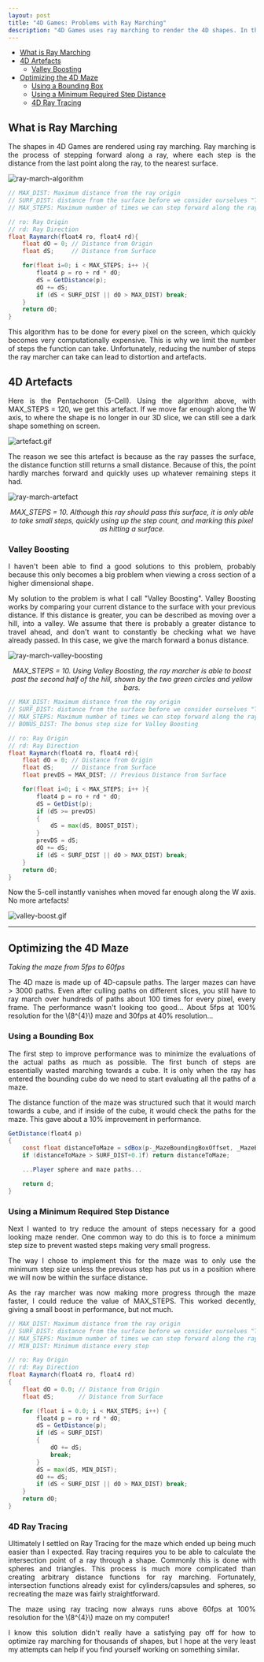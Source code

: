 ```yaml
---
layout: post
title: "4D Games: Problems with Ray Marching"
description: "4D Games uses ray marching to render the 4D shapes. In this post I explain what I did to optimize my shaders, and solve some visual artefacts."
---
```


- [What is Ray Marching](#what-is-ray-marching)
- [4D Artefacts](#4d-artefacts)
  - [Valley Boosting](#valley-boosting)
- [Optimizing the 4D Maze](#optimizing-the-4d-maze)
  - [Using a Bounding Box](#using-a-bounding-box)
  - [Using a Minimum Required Step Distance](#using-a-minimum-required-step-distance)
  - [4D Ray Tracing](#4d-ray-tracing)

## What is Ray Marching

<p style="text-align: justify">
The shapes in 4D Games are rendered using ray marching. Ray marching is the process of stepping forward along a ray, where each step is the distance from the last point along the ray, to the nearest surface.
</p>

<img src="{{ '/assets/figures/algorithm_ai.png' | absolute_url }} " alt="ray-march-algorithm" style="max-width: 50%;margin-left: auto;margin-right: auto;"/>

```glsl
// MAX_DIST: Maximum distance from the ray origin
// SURF_DIST: distance from the surface before we consider ourselves "Touching" the surface
// MAX_STEPS: Maximum number of times we can step forward along the ray

// ro: Ray Origin
// rd: Ray Direction
float Raymarch(float4 ro, float4 rd){
    float dO = 0; // Distance from Origin
    float dS;     // Distance from Surface

    for(float i=0; i < MAX_STEPS; i++ ){
        float4 p = ro + rd * dO;
        dS = GetDistance(p);
        dO += dS;
        if (dS < SURF_DIST || dO > MAX_DIST) break;
    }
    return dO;
}
```

<p style="text-align: justify">
This algorithm has to be done for every pixel on the screen, which quickly becomes very computationally expensive. This is why we limit the number of steps the function can take. Unfortunately, reducing the number of steps the ray marcher can take can lead to distortion and artefacts.
</p>

## 4D Artefacts

<p style="text-align: justify">
Here is the Pentachoron (5-Cell). Using the algorithm above, with MAX_STEPS = 120, we get this artefact. If we move far enough along the W axis, to where the shape is no longer in our 3D slice, we can still see a dark shape something on screen.
</p>

<img src="{{ '/assets/gifs/Artefacted5Cell.gif' | absolute_url }} " alt="artefact.gif" style="max-width: 70%;margin-left: auto;margin-right: auto;"/>

<p style="text-align: justify">
The reason we see this artefact is because as the ray passes the surface, the distance function still returns a small distance. Because of this, the point hardly marches forward and quickly uses up whatever remaining steps it had.
</p>

<img src="{{ '/assets/figures/ArtefactProblem.png' | absolute_url }} " alt="ray-march-artefact" style="max-width: 60%;margin-left: auto;margin-right: auto;"/>
<p style="text-align: center"><i>
MAX_STEPS = 10. Although this ray should pass this surface, it is only able to take small steps, quickly using up the step count, and marking this pixel as hitting a surface.
</i></p>

### Valley Boosting

<p style="text-align: justify">
I haven't been able to find a good solutions to this problem, probably because this only becomes a big problem when viewing a cross section of a higher dimensional shape.
</p>

<p style="text-align: justify">
My solution to the problem is what I call "Valley Boosting". Valley Boosting works by comparing your current distance to the surface with your previous distance. If this distance is greater, you can be described as moving over a hill, into a valley. We assume that there is probably a greater distance to travel ahead, and don't want to constantly be checking what we have already passed. In this case, we give the march forward a bonus distance.
</p>

<img src="{{ '/assets/figures/ValleyBoost.png' | absolute_url }} " alt="ray-march-valley-boosting" style="max-width: 60%;margin-left: auto;margin-right: auto;"/>

<p style="text-align: center"><i>
MAX_STEPS = 10. Using Valley Boosting, the ray marcher is able to boost past the second half of the hill, shown by the two green circles and yellow bars. 
</i></p>

```glsl
// MAX_DIST: Maximum distance from the ray origin
// SURF_DIST: distance from the surface before we consider ourselves "Touching" the surface
// MAX_STEPS: Maximum number of times we can step forward along the ray
// BONUS_DIST: The bonus step size for Valley Boosting

// ro: Ray Origin
// rd: Ray Direction
float Raymarch(float4 ro, float4 rd){
    float dO = 0; // Distance from Origin
    float dS;     // Distance from Surface
    float prevDS = MAX_DIST; // Previous Distance from Surface

    for(float i=0; i < MAX_STEPS; i++ ){
        float4 p = ro + rd * dO;
        dS = GetDist(p);
        if (dS >= prevDS)
        {
            dS = max(dS, BOOST_DIST);
        }
        prevDS = dS;
        dO += dS;
        if (dS < SURF_DIST || dO > MAX_DIST) break;
    }
    return dO;
}
```

<p style="text-align: justify">
Now the 5-cell instantly vanishes when moved far enough along the W axis. No more artefacts!
</p>

<img src="{{ '/assets/gifs/ValleyBoosted5Cell.gif' | absolute_url }} " alt="valley-boost.gif" style="max-width: 70%;margin-left: auto;margin-right: auto;"/>

---

## Optimizing the 4D Maze

*Taking the maze from 5fps to 60fps*

<p style="text-align: justify">
The 4D maze is made up of 4D-capsule paths. The larger mazes can have > 3000 paths. Even after culling paths on different slices, you still have to ray march over hundreds of paths about 100 times for every pixel, every frame. The performance wasn't looking too good... About 5fps at 100% resolution for the \(8^{4}\) maze and 30fps at 40% resolution...
</p>

### Using a Bounding Box

<p style="text-align: justify">
The first step to improve performance was to minimize the evaluations of the actual paths as much as possible. The first bunch of steps are essentially wasted marching towards a cube. It is only when the ray has entered the bounding cube do we need to start evaluating all the paths of a maze.
</p>

<p style="text-align: justify">
The distance function of the maze was structured such that it would march towards a cube, and if inside of the cube, it would check the paths for the maze. This gave about a 10% improvement in performance.
</p>

```glsl
GetDistance(float4 p)
{
    const float distanceToMaze = sdBox(p-_MazeBoundingBoxOffset, _MazeBoundingBoxOffset) - playerRadius;
    if (distanceToMaze > SURF_DIST+0.1f) return distanceToMaze;

    ...Player sphere and maze paths...

    return d;
}
```

### Using a Minimum Required Step Distance

<p style="text-align: justify">
Next I wanted to try reduce the amount of steps necessary for a good looking maze render. One common way to do this is to force a minimum step size to prevent wasted steps making very small progress.
</p>

<p style="text-align: justify">
The way I chose to implement this for the maze was to only use the minimum step size unless the previous step has put us in a position where we will now be within the surface distance.
</p>

<p style="text-align: justify">
As the ray marcher was now making more progress through the maze faster, I could reduce the value of MAX_STEPS. This worked decently, giving a small boost in performance, but not much.
</p>

```glsl
// MAX_DIST: Maximum distance from the ray origin
// SURF_DIST: distance from the surface before we consider ourselves "Touching" the surface
// MAX_STEPS: Maximum number of times we can step forward along the ray
// MIN_DIST: Minimum distance every step

// ro: Ray Origin
// rd: Ray Direction
float Raymarch(float4 ro, float4 rd)
{
    float dO = 0.0; // Distance from Origin
    float dS;       // Distance from Surface

    for (float i = 0.0; i < MAX_STEPS; i++) {
        float4 p = ro + rd * dO;
        dS = GetDistance(p);
        if (dS < SURF_DIST)
        {
            dO += dS;
            break;
        }
        dS = max(dS, MIN_DIST);
        dO += dS;
        if (dS < SURF_DIST || dO > MAX_DIST) break;
    }
    return dO;
}
```

### 4D Ray Tracing

<p style="text-align: justify">
Ultimately I settled on Ray Tracing for the maze which ended up being much easier than I expected. Ray tracing requires you to be able to calculate the intersection point of a ray through a shape. Commonly this is done with spheres and triangles. This process is much more complicated than creating arbitrary distance functions for ray marching. Fortunately, intersection functions already exist for cylinders/capsules and spheres, so recreating the maze was fairly straightforward.
</p>

<p style="text-align: justify">
The maze using ray tracing now always runs above 60fps at 100% resolution for the \(8^{4}\) maze on my computer!
</p>

<p style="text-align: justify">
I know this solution didn't really have a satisfying pay off for how to optimize ray marching for thousands of shapes, but I hope at the very least my attempts can help if you find yourself working on something similar.
</p>

<!--
<center>
    <video width="100%" controls>
        <source src="/assets/devlog/maze_effect.mp4" type="video/mp4">
        Your browser does not support the video tag.
    </video>
</center>
-->